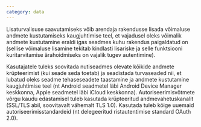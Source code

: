 ```yaml
---
category: data
---
```

Lisaturvalisuse saavutamiseks võib arendaja rakendusse lisada võimaluse
andmete kustutamiseks kaugjuhtimise teel, et vajadusel oleks võimalik andmete
kustutamine eraldi igas seadmes kuhu rakendus paigaldatud on (sellise võimaluse
lisamine tekitab kindlasti lisariske ja selle funktsiooni kuritarvitamise
ärahoidmiseks on vajalik tugev autentimine).

Kasutajatele tuleks soovitada nutiseadmes olevate kõikide andmete krüpteerimist
(kui seade seda toetab) ja seadistada turvaseaded nii, et lubatud oleks seadme
tehaseseadete taastamine ja andmete kustutamine kaugjuhtimise teel (nt Android
seadmetel läbi Android Device Manager keskkonna, Apple seadmetel läbi iCloud
keskkonna).
Autoriseerimisvõtmete võrgu kaudu edastamisel tuleb kasutada krüpteeritud
andmevahetuskanalit (SSL/TLS abil, soovitavalt vähemalt TLS 1.0). Kasutada tuleb
kõige uuemaid autoriseerimisstandardeid (nt delegeeritud ristautentimise
standard OAuth 2.0).
